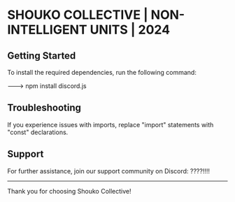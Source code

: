 # SHOUKO COLLECTIVE | NON-INTELLIGENT UNITS | 2024

## Getting Started

To install the required dependencies, run the following command:

---> npm install discord.js

## Troubleshooting

If you experience issues with imports, replace "import" statements with "const" declarations.

## Support

For further assistance, join our support community on Discord: ????!!!!

---

Thank you for choosing Shouko Collective!
